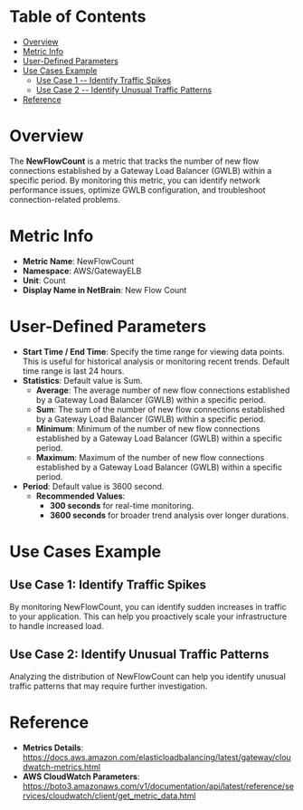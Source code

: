 # Table of Contents
- [Overview](#overview)
- [Metric Info](#metric-info)
- [User-Defined Parameters](#user-defined-parameters)
- [Use Cases Example](#example)
    - [Use Case 1 -- Identify Traffic Spikes](#example-1) 
    - [Use Case 2 -- Identify Unusual Traffic Patterns](#example-2)
- [Reference](#reference)

# Overview <a name="overview"></a>
The <b>NewFlowCount</b> is a metric that tracks the number of new flow connections established by a Gateway Load Balancer (GWLB) within a specific period. By monitoring this metric, you can identify network performance issues, optimize GWLB configuration, and troubleshoot connection-related problems.

# Metric Info <a name="metric-info"></a>
* <b>Metric Name</b>: NewFlowCount
* <b>Namespace</b>: AWS/GatewayELB
* <b>Unit</b>: Count
* <b>Display Name in NetBrain</b>: New Flow Count

# User-Defined Parameters <a name="user-defined-parameters"></a>
* <b>Start Time / End Time</b>: Specify the time range for viewing data points. This is useful for historical analysis or monitoring recent trends. Default time range is last 24 hours.
* <b>Statistics</b>: Default value is Sum.
  * <b>Average</b>: The average number of new flow connections established by a Gateway Load Balancer (GWLB) within a specific period.
  * <b>Sum</b>: The sum of the number of new flow connections established by a Gateway Load Balancer (GWLB) within a specific period.
  * <b>Minimum</b>: Minimum of the number of new flow connections established by a Gateway Load Balancer (GWLB) within a specific period.
  * <b>Maximum</b>: Maximum of the number of new flow connections established by a Gateway Load Balancer (GWLB) within a specific period.
* <b>Period</b>: Default value is 3600 second.
  * <b>Recommended Values</b>:
    * <b>300 seconds</b> for real-time monitoring.
    * <b>3600 seconds</b> for broader trend analysis over longer durations.

# Use Cases Example <a name="example"></a>
## Use Case 1: Identify Traffic Spikes <a name="example-1"></a>
By monitoring NewFlowCount, you can identify sudden increases in traffic to your application. This can help you proactively scale your infrastructure to handle increased load.


## Use Case 2: Identify Unusual Traffic Patterns <a name="example-2"></a>
Analyzing the distribution of NewFlowCount can help you identify unusual traffic patterns that may require further investigation.


# Reference <a name="reference"></a>
* <b>Metrics Details</b>: https://docs.aws.amazon.com/elasticloadbalancing/latest/gateway/cloudwatch-metrics.html
* <b>AWS CloudWatch Parameters</b>: https://boto3.amazonaws.com/v1/documentation/api/latest/reference/services/cloudwatch/client/get_metric_data.html
